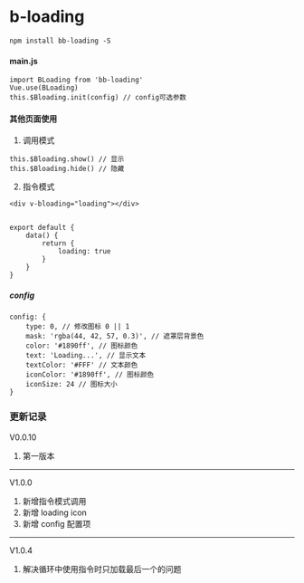 # b-loading

```
npm install bb-loading -S
```

#### main.js

```
import BLoading from 'bb-loading'
Vue.use(BLoading)
this.$Bloading.init(config) // config可选参数

```

#### 其他页面使用

1. 调用模式

```
this.$Bloading.show() // 显示
this.$Bloading.hide() // 隐藏
```

2. 指令模式

```
<div v-bloading="loading"></div>


export default {
    data() {
        return {
            loading: true
        }
    }
}
```

##### config

```
config: {
    type: 0, // 修改图标 0 || 1
    mask: 'rgba(44, 42, 57, 0.3)', // 遮罩层背景色
    color: '#1890ff', // 图标颜色
    text: 'Loading...', // 显示文本
    textColor: '#FFF' // 文本颜色
    iconColor: '#1890ff', // 图标颜色
    iconSize: 24 // 图标大小
}
```

### 更新记录

V0.0.10

1. 第一版本

---

V1.0.0

1. 新增指令模式调用
2. 新增 loading icon
3. 新增 config 配置项

---

V1.0.4

1. 解决循环中使用指令时只加载最后一个的问题
